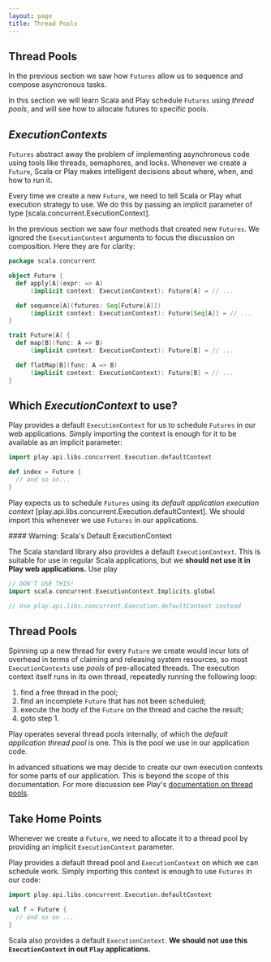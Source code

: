 ```yaml
---
layout: page
title: Thread Pools
---
```


## Thread Pools

In the previous section we saw how `Futures` allow us to sequence and compose asyncronous tasks.

In this section we will learn Scala and Play schedule `Futures` using *thread pools*, and will see how to allocate futures to specific pools.

## *ExecutionContexts*

`Futures` abstract away the problem of implementing asynchronous code using tools like threads, semaphores, and locks. Whenever we create a `Future`, Scala or Play makes intelligent decisions about where, when, and how to run it.

Every time we create a new `Future`, we need to tell Scala or Play what execution strategy to use. We do this by passing an implicit parameter of type [scala.concurrent.ExecutionContext].

In the previous section we saw four methods that created new `Futures`. We ignored the `ExecutionContext` arguments to focus the discussion on composition. Here they are for clarity:

~~~ scala
package scala.concurrent

object Future {
  def apply[A](expr: => A)
      (implicit context: ExecutionContext): Future[A] = // ...

  def sequence[A](futures: Seq[Future[A]])
      (implicit context: ExecutionContext): Future[Seq[A]] = // ...
}

trait Future[A] {
  def map[B](func: A => B)
      (implicit context: ExecutionContext): Future[B] = // ...

  def flatMap[B](func: A => B)
      (implicit context: ExecutionContext): Future[B] = // ...
}
~~~

## Which *ExecutionContext* to use?

Play provides a default `ExecutionContext` for us to schedule `Futures` in our web applications. Simply importing the context is enough for it to be available as an implicit parameter:

~~~ scala
import play.api.libs.concurrent.Execution.defaultContext

def index = Future {
  // and so on...
}
~~~

Play expects us to schedule `Futures` using its *default application execution context* [play.api.libs.concurrent.Execution.defaultContext]. We should import this whenever we use `Futures` in our applications.

<div class="callout callout-danger">
#### Warning: Scala's Default ExecutionContext

The Scala standard library also provides a default `ExecutionContext`. This is suitable for use in regular Scala applications, but we **should not use it in Play web applications.** Use play

~~~ scala
// DON'T USE THIS!
import scala.concurrent.ExecutionContext.Implicits.global

// Use play.api.libs.concurrent.Execution.defaultContext instead
~~~
</div>

## Thread Pools

Spinning up a new thread for every `Future` we create would incur lots of overhead in terms of claiming and releasing system resources, so most `ExecutionContexts` use *pools* of pre-allocated threads. The execution context itself runs in its own thread, repeatedly running the following loop:

 1. find a free thread in the pool;
 2. find an incomplete `Future` that has not been scheduled;
 3. execute the body of the `Future` on the thread and cache the result;
 4. goto step 1.

Play operates several thread pools internally, of which the *default application thread pool* is one. This is the pool we use in our application code.

In advanced situations we may decide to create our own execution contexts for some parts of our application. This is beyond the scope of this documentation. For more discussion see Play's [documentation on thread pools].

[documentation on thread pools]: https://www.playframework.com/documentation/2.3.x/ThreadPools

## Take Home Points

Whenever we create a `Future`, we need to allocate it to a thread pool by providing an implicit `ExecutionContext` parameter.

Play provides a default thread pool and `ExecutionContext` on which we can schedule work. Simply importing this context is enough to use `Futures` in our code:

~~~ scala
import play.api.libs.concurrent.Execution.defaultContext

val f = Future {
  // and so on ...
}
~~~

Scala also provides a default `ExecutionContext`. **We should not use this `ExecutionContext` in out `Play` applications.**